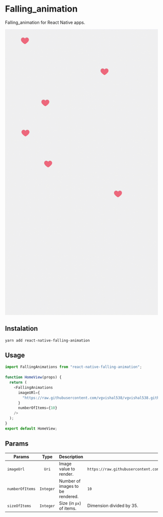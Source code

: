 # Falling_animation

Falling_animation for React Native apps.

![done](https://raw.githubusercontent.com/vgvishal538/vgvishal538.github.io/main/demo.gif)

## Instalation

```
yarn add react-native-falling-animation
```

## Usage

```js
import FallingAnimations from "react-native-falling-animation";

function HomeView(props) {
  return (
    <FallingAnimations
      imageURl={
        "https://raw.githubusercontent.com/vgvishal538/vgvishal538.github.io/main/H1.png"
      }
      numberOfItems={10}
    />
  );
}
export default HomeView;
```

## Params

| Params          |   Type    | Description                      | Default                                                                           |
| --------------- | :-------: | -------------------------------- | --------------------------------------------------------------------------------- |
| `imageUrl`      |   `Uri`   | Image value to render.           | `https://raw.githubusercontent.com/vgvishal538/vgvishal538.github.io/main/H1.png` |
| `numberOfItems` | `Integer` | Number of images to be rendered. | `10`                                                                              |
| `sizeOfItems`   | `Integer` | Size (in `px`) of items.         | Dimension divided by 35.                                                          |
